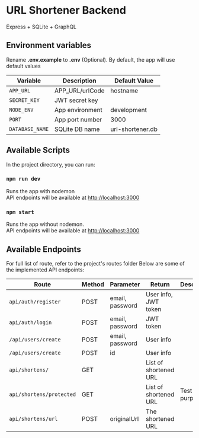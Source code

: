 # URL Shortener Backend
Express + SQLite + GraphQL

## Environment variables

Rename <b>.env.example</b> to <b>.env</b> (Optional). By default, the app will use default values<br />

| Variable         | Description          | Default Value    |
| ---------------- | ---------------------| -----------------|
| `APP_URL`        | APP_URL/urlCode      | hostname         |
| `SECRET_KEY`     | JWT secret key       |                  |
| `NODE_ENV`       | App environment      | development      |
| `PORT`           | App port number      | 3000             |
| `DATABASE_NAME`  | SQLite DB name       | url-shortener.db |

## Available Scripts

In the project directory, you can run:

### `npm run dev`

Runs the app with nodemon<br />
API endpoints will be available at [http://localhost:3000](http://localhost:3000)

### `npm start`

Runs the app without nodemon.<br />
API endpoints will be available at [http://localhost:3000](http://localhost:3000)

## Available Endpoints

For full list of route, refer to the project's routes folder
Below are some of the implemented API endpoints:

| Route                    | Method | Parameter            | Return                | Descriptions     |
| ------------------------ | ------ | ---------------------| --------------------- | -----------------|
| `api/auth/register`      | POST   | email, password      | User info, JWT token  |                  |
| `api/auth/login`         | POST   | email, password      | JWT token             |                  |
| `/api/users/create`      | POST   | email, password      | User info             |                  |
| `/api/users/create`      | POST   | id                   | User info             |                  |
| `api/shortens/`          | GET    |                      | List of shortened URL |                  |
| `api/shortens/protected` | GET    |                      | List of shortened URL | Test JWT purpose |
| `api/shortens/url`       | POST   | originalUrl          | The shortened URL     |                  |